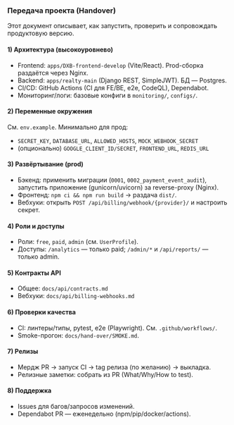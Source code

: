 ### Передача проекта (Handover)

Этот документ описывает, как запустить, проверить и сопровождать продуктовую версию.

#### 1) Архитектура (высокоуровнево)
- Frontend: `apps/DXB-frontend-develop` (Vite/React). Prod-сборка раздаётся через Nginx.
- Backend: `apps/realty-main` (Django REST, SimpleJWT). БД — Postgres.
- CI/CD: GitHub Actions (CI для FE/BE, e2e, CodeQL), Dependabot.
- Мониторинг/логи: базовые конфиги в `monitoring/`, `configs/`.

#### 2) Переменные окружения
См. `env.example`. Минимально для прод:
- `SECRET_KEY`, `DATABASE_URL`, `ALLOWED_HOSTS`, `MOCK_WEBHOOK_SECRET`
- (опционально) `GOOGLE_CLIENT_ID/SECRET`, `FRONTEND_URL`, `REDIS_URL`

#### 3) Развёртывание (prod)
- Бэкенд: применить миграции (`0001`, `0002_payment_event_audit`), запустить приложение (gunicorn/uvicorn) за reverse-proxy (Nginx).
- Фронтенд: `npm ci && npm run build` → раздача `dist/`.
- Вебхуки: открыть `POST /api/billing/webhook/{provider}/` и настроить секрет.

#### 4) Роли и доступы
- Роли: `free`, `paid`, `admin` (см. `UserProfile`).
- Доступы: `/analytics` — только paid; `/admin/*` и `/api/reports/` — только admin.

#### 5) Контракты API
- Общее: `docs/api/contracts.md`
- Вебхуки: `docs/api/billing-webhooks.md`

#### 6) Проверки качества
- CI: линтеры/типы, pytest, e2e (Playwright). См. `.github/workflows/`.
- Smoke-прогон: `docs/hand-over/SMOKE.md`.

#### 7) Релизы
- Мердж PR → запуск CI → tag релиза (по желанию) → выкладка.
- Релизные заметки: собрать из PR (What/Why/How to test).

#### 8) Поддержка
- Issues для багов/запросов изменений.
- Dependabot PR — еженедельно (npm/pip/docker/actions).
